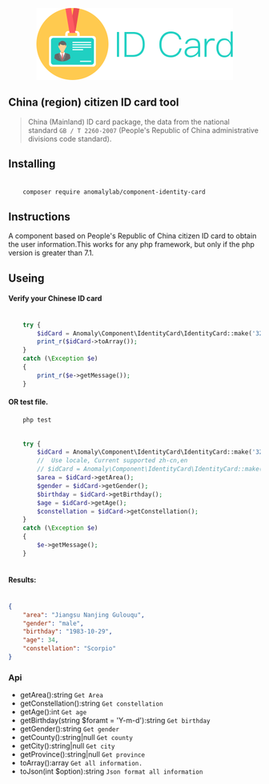 
<p align="center"><img src="id-card.svg"></p>

China (region) citizen ID card tool
------------------------

>  China (Mainland) ID card package, the data from the national standard `GB / T 2260-2007` (People's Republic of China administrative divisions code standard).  

## Installing

```bash

    composer require anomalylab/component-identity-card
```


## Instructions
A component based on People's Republic of China citizen ID card to obtain the user information.This works for any php framework, but only if the php version is greater than 7.1.

## Useing

#### Verify your Chinese ID card
```php

    try {
        $idCard = Anomaly\Component\IdentityCard\IdentityCard::make('32010619831029081');
        print_r($idCard->toArray());
    }
    catch (\Exception $e)
    {
        print_r($e->getMessage());
    }


```

#### OR test file.
```bash
    php test
```


```php

    try {
        $idCard = Anomaly\Component\IdentityCard\IdentityCard::make('320106198310290811', 'en');
        //  Use locale, Current supported zh-cn,en
        // $idCard = Anomaly\Component\IdentityCard\IdentityCard::make('320106198310290811', 'zh-cn');
        $area = $idCard->getArea();
        $gender = $idCard->getGender();
        $birthday = $idCard->getBirthday();
        $age = $idCard->getAge();
        $constellation = $idCard->getConstellation();
    }
    catch (\Exception $e)
    {
        $e->getMessage();
    }
        


```


#### Results:
```json

{
    "area": "Jiangsu Nanjing Gulouqu",
    "gender": "male",
    "birthday": "1983-10-29",
    "age": 34,
    "constellation": "Scorpio"
}
```

### Api
- getArea():string `Get Area`
- getConstellation():string `Get constellation`
- getAge():int `Get age`
- getBirthday(string $foramt = 'Y-m-d'):string `Get birthday`
- getGender():string `Get gender`
- getCounty():string|null `Get county`
- getCity():string|null `Get city`
- getProvince():string|null `Get province`
- toArray():array `Get all information.`
- toJson(int $option):string `Json format all information`
